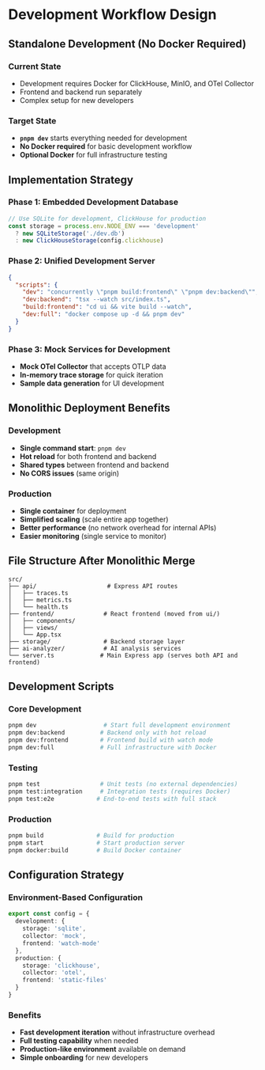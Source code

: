 # Development Workflow Design

## Standalone Development (No Docker Required)

### Current State
- Development requires Docker for ClickHouse, MinIO, and OTel Collector
- Frontend and backend run separately
- Complex setup for new developers

### Target State  
- **`pnpm dev`** starts everything needed for development
- **No Docker required** for basic development workflow
- **Optional Docker** for full infrastructure testing

## Implementation Strategy

### Phase 1: Embedded Development Database
```typescript
// Use SQLite for development, ClickHouse for production
const storage = process.env.NODE_ENV === 'development' 
  ? new SQLiteStorage('./dev.db')
  : new ClickHouseStorage(config.clickhouse)
```

### Phase 2: Unified Development Server
```json
{
  "scripts": {
    "dev": "concurrently \"pnpm build:frontend\" \"pnpm dev:backend\"",
    "dev:backend": "tsx --watch src/index.ts",
    "build:frontend": "cd ui && vite build --watch",
    "dev:full": "docker compose up -d && pnpm dev"
  }
}
```

### Phase 3: Mock Services for Development
- **Mock OTel Collector** that accepts OTLP data
- **In-memory trace storage** for quick iteration
- **Sample data generation** for UI development

## Monolithic Deployment Benefits

### Development
- **Single command start**: `pnpm dev`
- **Hot reload** for both frontend and backend
- **Shared types** between frontend and backend
- **No CORS issues** (same origin)

### Production
- **Single container** for deployment
- **Simplified scaling** (scale entire app together)
- **Better performance** (no network overhead for internal APIs)
- **Easier monitoring** (single service to monitor)

## File Structure After Monolithic Merge
```
src/
├── api/                    # Express API routes
│   ├── traces.ts
│   ├── metrics.ts
│   └── health.ts
├── frontend/              # React frontend (moved from ui/)
│   ├── components/
│   ├── views/
│   └── App.tsx
├── storage/               # Backend storage layer
├── ai-analyzer/           # AI analysis services
└── server.ts             # Main Express app (serves both API and frontend)
```

## Development Scripts

### Core Development
```bash
pnpm dev                   # Start full development environment
pnpm dev:backend          # Backend only with hot reload
pnpm dev:frontend         # Frontend build with watch mode
pnpm dev:full             # Full infrastructure with Docker
```

### Testing
```bash
pnpm test                 # Unit tests (no external dependencies)
pnpm test:integration     # Integration tests (requires Docker)
pnpm test:e2e            # End-to-end tests with full stack
```

### Production
```bash
pnpm build               # Build for production
pnpm start               # Start production server
pnpm docker:build        # Build Docker container
```

## Configuration Strategy

### Environment-Based Configuration
```typescript
export const config = {
  development: {
    storage: 'sqlite',
    collector: 'mock',
    frontend: 'watch-mode'
  },
  production: {
    storage: 'clickhouse',
    collector: 'otel',
    frontend: 'static-files'
  }
}
```

### Benefits
- **Fast development iteration** without infrastructure overhead
- **Full testing capability** when needed
- **Production-like environment** available on demand
- **Simple onboarding** for new developers